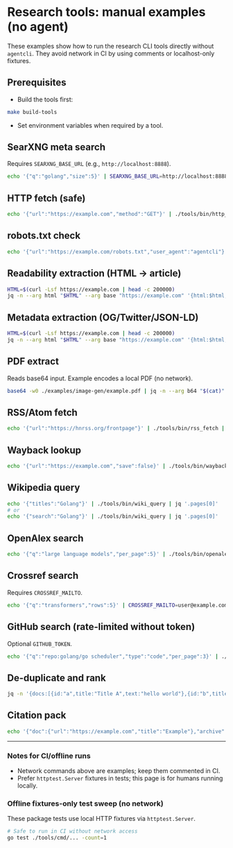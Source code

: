# Research tools: manual examples (no agent)

These examples show how to run the research CLI tools directly without `agentcli`. They avoid network in CI by using comments or localhost-only fixtures.

## Prerequisites
- Build the tools first:
```bash
make build-tools
```
- Set environment variables when required by a tool.

## SearXNG meta search
Requires `SEARXNG_BASE_URL` (e.g., `http://localhost:8888`).
```bash
echo '{"q":"golang","size":5}' | SEARXNG_BASE_URL=http://localhost:8888 ./tools/bin/searxng_search | jq '.results[] | {title,url,engine}'
```

## HTTP fetch (safe)
```bash
echo '{"url":"https://example.com","method":"GET"}' | ./tools/bin/http_fetch | jq '{status, truncated}'
```

## robots.txt check
```bash
echo '{"url":"https://example.com/robots.txt","user_agent":"agentcli"}' | ./tools/bin/robots_check | jq .
```

## Readability extraction (HTML → article)
```bash
HTML=$(curl -Lsf https://example.com | head -c 200000)
jq -n --arg html "$HTML" --arg base "https://example.com" '{html:$html, base_url:$base}' | ./tools/bin/readability_extract | jq '{title, length}'
```

## Metadata extraction (OG/Twitter/JSON-LD)
```bash
HTML=$(curl -Lsf https://example.com | head -c 200000)
jq -n --arg html "$HTML" --arg base "https://example.com" '{html:$html, base_url:$base}' | ./tools/bin/metadata_extract | jq '{have_og:(.opengraph!=null), have_twitter:(.twitter!=null), jsonld_len:(.jsonld|length)}'
```

## PDF extract
Reads base64 input. Example encodes a local PDF (no network).
```bash
base64 -w0 ./examples/image-gen/example.pdf | jq -n --arg b64 "$(cat)" '{pdf_base64:$b64}' | ./tools/bin/pdf_extract | jq '{page_count, first:(.pages[0].text|.[0:120])}'
```

## RSS/Atom fetch
```bash
echo '{"url":"https://hnrss.org/frontpage"}' | ./tools/bin/rss_fetch | jq '.items[0]'
```

## Wayback lookup
```bash
echo '{"url":"https://example.com","save":false}' | ./tools/bin/wayback_lookup | jq .
```

## Wikipedia query
```bash
echo '{"titles":"Golang"}' | ./tools/bin/wiki_query | jq '.pages[0]'
# or
echo '{"search":"Golang"}' | ./tools/bin/wiki_query | jq '.pages[0]'
```

## OpenAlex search
```bash
echo '{"q":"large language models","per_page":5}' | ./tools/bin/openalex_search | jq '.results[0] | {title, publication_year, cited_by_count}'
```

## Crossref search
Requires `CROSSREF_MAILTO`.
```bash
echo '{"q":"transformers","rows":5}' | CROSSREF_MAILTO=user@example.com ./tools/bin/crossref_search | jq '.results[0] | {title, doi, issued}'
```

## GitHub search (rate-limited without token)
Optional `GITHUB_TOKEN`.
```bash
echo '{"q":"repo:golang/go scheduler","type":"code","per_page":3}' | ./tools/bin/github_search | jq '{count:(.results|length), rate:.rate.remaining}'
```

## De-duplicate and rank
```bash
jq -n '{docs:[{id:"a",title:"Title A",text:"hello world"},{id:"b",title:"Title B",text:"hello world!"}]}' | ./tools/bin/dedupe_rank | jq .
```

## Citation pack
```bash
echo '{"doc":{"url":"https://example.com","title":"Example"},"archive":{"wayback":false}}' | ./tools/bin/citation_pack | jq .
```

---

### Notes for CI/offline runs
- Network commands above are examples; keep them commented in CI.
- Prefer `httptest.Server` fixtures in tests; this page is for humans running locally.

### Offline fixtures-only test sweep (no network)
These package tests use local HTTP fixtures via `httptest.Server`.
```bash
# Safe to run in CI without network access
go test ./tools/cmd/... -count=1
```
